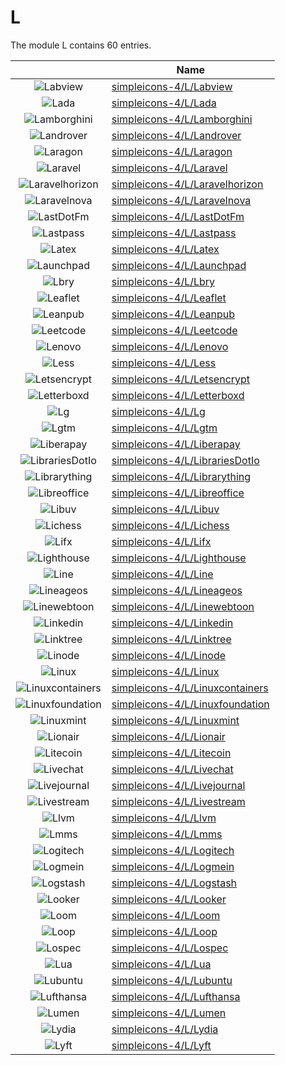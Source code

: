 # L

The module L contains 60 entries.



| |Name|
|:---:|---|
|![Labview](../simpleicons-4/L/Labview.element.png)|[simpleicons-4/L/Labview](../simpleicons-4/L/Labview.md)
|![Lada](../simpleicons-4/L/Lada.element.png)|[simpleicons-4/L/Lada](../simpleicons-4/L/Lada.md)
|![Lamborghini](../simpleicons-4/L/Lamborghini.element.png)|[simpleicons-4/L/Lamborghini](../simpleicons-4/L/Lamborghini.md)
|![Landrover](../simpleicons-4/L/Landrover.element.png)|[simpleicons-4/L/Landrover](../simpleicons-4/L/Landrover.md)
|![Laragon](../simpleicons-4/L/Laragon.element.png)|[simpleicons-4/L/Laragon](../simpleicons-4/L/Laragon.md)
|![Laravel](../simpleicons-4/L/Laravel.element.png)|[simpleicons-4/L/Laravel](../simpleicons-4/L/Laravel.md)
|![Laravelhorizon](../simpleicons-4/L/Laravelhorizon.element.png)|[simpleicons-4/L/Laravelhorizon](../simpleicons-4/L/Laravelhorizon.md)
|![Laravelnova](../simpleicons-4/L/Laravelnova.element.png)|[simpleicons-4/L/Laravelnova](../simpleicons-4/L/Laravelnova.md)
|![LastDotFm](../simpleicons-4/L/LastDotFm.element.png)|[simpleicons-4/L/LastDotFm](../simpleicons-4/L/LastDotFm.md)
|![Lastpass](../simpleicons-4/L/Lastpass.element.png)|[simpleicons-4/L/Lastpass](../simpleicons-4/L/Lastpass.md)
|![Latex](../simpleicons-4/L/Latex.element.png)|[simpleicons-4/L/Latex](../simpleicons-4/L/Latex.md)
|![Launchpad](../simpleicons-4/L/Launchpad.element.png)|[simpleicons-4/L/Launchpad](../simpleicons-4/L/Launchpad.md)
|![Lbry](../simpleicons-4/L/Lbry.element.png)|[simpleicons-4/L/Lbry](../simpleicons-4/L/Lbry.md)
|![Leaflet](../simpleicons-4/L/Leaflet.element.png)|[simpleicons-4/L/Leaflet](../simpleicons-4/L/Leaflet.md)
|![Leanpub](../simpleicons-4/L/Leanpub.element.png)|[simpleicons-4/L/Leanpub](../simpleicons-4/L/Leanpub.md)
|![Leetcode](../simpleicons-4/L/Leetcode.element.png)|[simpleicons-4/L/Leetcode](../simpleicons-4/L/Leetcode.md)
|![Lenovo](../simpleicons-4/L/Lenovo.element.png)|[simpleicons-4/L/Lenovo](../simpleicons-4/L/Lenovo.md)
|![Less](../simpleicons-4/L/Less.element.png)|[simpleicons-4/L/Less](../simpleicons-4/L/Less.md)
|![Letsencrypt](../simpleicons-4/L/Letsencrypt.element.png)|[simpleicons-4/L/Letsencrypt](../simpleicons-4/L/Letsencrypt.md)
|![Letterboxd](../simpleicons-4/L/Letterboxd.element.png)|[simpleicons-4/L/Letterboxd](../simpleicons-4/L/Letterboxd.md)
|![Lg](../simpleicons-4/L/Lg.element.png)|[simpleicons-4/L/Lg](../simpleicons-4/L/Lg.md)
|![Lgtm](../simpleicons-4/L/Lgtm.element.png)|[simpleicons-4/L/Lgtm](../simpleicons-4/L/Lgtm.md)
|![Liberapay](../simpleicons-4/L/Liberapay.element.png)|[simpleicons-4/L/Liberapay](../simpleicons-4/L/Liberapay.md)
|![LibrariesDotIo](../simpleicons-4/L/LibrariesDotIo.element.png)|[simpleicons-4/L/LibrariesDotIo](../simpleicons-4/L/LibrariesDotIo.md)
|![Librarything](../simpleicons-4/L/Librarything.element.png)|[simpleicons-4/L/Librarything](../simpleicons-4/L/Librarything.md)
|![Libreoffice](../simpleicons-4/L/Libreoffice.element.png)|[simpleicons-4/L/Libreoffice](../simpleicons-4/L/Libreoffice.md)
|![Libuv](../simpleicons-4/L/Libuv.element.png)|[simpleicons-4/L/Libuv](../simpleicons-4/L/Libuv.md)
|![Lichess](../simpleicons-4/L/Lichess.element.png)|[simpleicons-4/L/Lichess](../simpleicons-4/L/Lichess.md)
|![Lifx](../simpleicons-4/L/Lifx.element.png)|[simpleicons-4/L/Lifx](../simpleicons-4/L/Lifx.md)
|![Lighthouse](../simpleicons-4/L/Lighthouse.element.png)|[simpleicons-4/L/Lighthouse](../simpleicons-4/L/Lighthouse.md)
|![Line](../simpleicons-4/L/Line.element.png)|[simpleicons-4/L/Line](../simpleicons-4/L/Line.md)
|![Lineageos](../simpleicons-4/L/Lineageos.element.png)|[simpleicons-4/L/Lineageos](../simpleicons-4/L/Lineageos.md)
|![Linewebtoon](../simpleicons-4/L/Linewebtoon.element.png)|[simpleicons-4/L/Linewebtoon](../simpleicons-4/L/Linewebtoon.md)
|![Linkedin](../simpleicons-4/L/Linkedin.element.png)|[simpleicons-4/L/Linkedin](../simpleicons-4/L/Linkedin.md)
|![Linktree](../simpleicons-4/L/Linktree.element.png)|[simpleicons-4/L/Linktree](../simpleicons-4/L/Linktree.md)
|![Linode](../simpleicons-4/L/Linode.element.png)|[simpleicons-4/L/Linode](../simpleicons-4/L/Linode.md)
|![Linux](../simpleicons-4/L/Linux.element.png)|[simpleicons-4/L/Linux](../simpleicons-4/L/Linux.md)
|![Linuxcontainers](../simpleicons-4/L/Linuxcontainers.element.png)|[simpleicons-4/L/Linuxcontainers](../simpleicons-4/L/Linuxcontainers.md)
|![Linuxfoundation](../simpleicons-4/L/Linuxfoundation.element.png)|[simpleicons-4/L/Linuxfoundation](../simpleicons-4/L/Linuxfoundation.md)
|![Linuxmint](../simpleicons-4/L/Linuxmint.element.png)|[simpleicons-4/L/Linuxmint](../simpleicons-4/L/Linuxmint.md)
|![Lionair](../simpleicons-4/L/Lionair.element.png)|[simpleicons-4/L/Lionair](../simpleicons-4/L/Lionair.md)
|![Litecoin](../simpleicons-4/L/Litecoin.element.png)|[simpleicons-4/L/Litecoin](../simpleicons-4/L/Litecoin.md)
|![Livechat](../simpleicons-4/L/Livechat.element.png)|[simpleicons-4/L/Livechat](../simpleicons-4/L/Livechat.md)
|![Livejournal](../simpleicons-4/L/Livejournal.element.png)|[simpleicons-4/L/Livejournal](../simpleicons-4/L/Livejournal.md)
|![Livestream](../simpleicons-4/L/Livestream.element.png)|[simpleicons-4/L/Livestream](../simpleicons-4/L/Livestream.md)
|![Llvm](../simpleicons-4/L/Llvm.element.png)|[simpleicons-4/L/Llvm](../simpleicons-4/L/Llvm.md)
|![Lmms](../simpleicons-4/L/Lmms.element.png)|[simpleicons-4/L/Lmms](../simpleicons-4/L/Lmms.md)
|![Logitech](../simpleicons-4/L/Logitech.element.png)|[simpleicons-4/L/Logitech](../simpleicons-4/L/Logitech.md)
|![Logmein](../simpleicons-4/L/Logmein.element.png)|[simpleicons-4/L/Logmein](../simpleicons-4/L/Logmein.md)
|![Logstash](../simpleicons-4/L/Logstash.element.png)|[simpleicons-4/L/Logstash](../simpleicons-4/L/Logstash.md)
|![Looker](../simpleicons-4/L/Looker.element.png)|[simpleicons-4/L/Looker](../simpleicons-4/L/Looker.md)
|![Loom](../simpleicons-4/L/Loom.element.png)|[simpleicons-4/L/Loom](../simpleicons-4/L/Loom.md)
|![Loop](../simpleicons-4/L/Loop.element.png)|[simpleicons-4/L/Loop](../simpleicons-4/L/Loop.md)
|![Lospec](../simpleicons-4/L/Lospec.element.png)|[simpleicons-4/L/Lospec](../simpleicons-4/L/Lospec.md)
|![Lua](../simpleicons-4/L/Lua.element.png)|[simpleicons-4/L/Lua](../simpleicons-4/L/Lua.md)
|![Lubuntu](../simpleicons-4/L/Lubuntu.element.png)|[simpleicons-4/L/Lubuntu](../simpleicons-4/L/Lubuntu.md)
|![Lufthansa](../simpleicons-4/L/Lufthansa.element.png)|[simpleicons-4/L/Lufthansa](../simpleicons-4/L/Lufthansa.md)
|![Lumen](../simpleicons-4/L/Lumen.element.png)|[simpleicons-4/L/Lumen](../simpleicons-4/L/Lumen.md)
|![Lydia](../simpleicons-4/L/Lydia.element.png)|[simpleicons-4/L/Lydia](../simpleicons-4/L/Lydia.md)
|![Lyft](../simpleicons-4/L/Lyft.element.png)|[simpleicons-4/L/Lyft](../simpleicons-4/L/Lyft.md)

